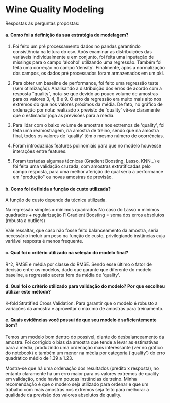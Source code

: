 # Wine Quality Modeling

Respostas às perguntas propostas:

#### a. Como foi a definição da sua estratégia de modelagem?

1. Foi feito um pré processamento dados no pandas garantindo consistência na leitura do csv. Após examinar as distribuições das variáveis individualmente e em conjunto, foi feita uma inputação de missings para o campo 'alcohol' utilizando uma regressão. Também foi feita uma correção no campo 'density'. Finalmente, após a normalização dos campos, os dados pré processados foram armazenados em um pkl.

2. Para obter um baseline de performance, foi feito uma  regressão teste (sem otimização). Analisando a distribuição dos erros de acordo com a resposta "quality", nota-se que devido ao pouco volume de amostras para os valores 3, 4, 8 e 9. O erro da regressão era muito mais alto nos extremos do que nos valores próximos da média. De fato, no gráfico de ordenação por nota: realizado x previsto de 'quality' vê-se claramente que o estimador joga as previsões para a média.

3. Para lidar com o baixo volume de amostras nos extremos de 'quality', foi feita uma reamostragem, na amostra de treino, sendo que na amostra final, todos os valores de 'quality' têm o mesmo número de ocorrências.

4. Foram introduzidas features polinomiais para que no modelo houvesse interações entre features.

5. Foram testadas algumas técnicas (Gradient Boosting, Lasso, KNN...) e foi feita uma validação cruzada, com amostras extratificadas pelo campo resposta, para uma melhor aferição de qual seria a performance em "produção" ou novas amostras de previsão.

#### b. Como foi definida a função de custo utilizada?

A função de custo depende da técnica utilizada.

Na regressão simples = mínimos quadrados
No caso do Lasso = mínimos quadrados + regularização l1
Gradient Boosting = soma dos erros absolutos (robusta a outliers)

Vale ressaltar, que caso não fosse feito balanceamento da amostra, seria necessário incluir um peso na função de custo, privilegiando instâncias cuja variável resposta é menos frequente.

#### c. Qual foi o critério utilizado na seleção do modelo final?

R^2, RMSE e média por classe do RMSE. Sendo esse último o fator de decisão entre os modelos, dado que garante que diferente do modelo baseline, a regressão acerta fora da média de 'quality'.

#### d. Qual foi o critério utilizado para validação do modelo? Por que escolheu utilizar este método?

K-fold Stratified Cross Validation. Para garantir que o modelo é robusto 
a variações da amostra e aproveitar o máximo de amostras para treinamento.

#### e. Quais evidências você possui de que seu modelo é suficientemente bom?

Temos um modelo bom dentro do possível, diante do desbalanceamento da amostra. Foi corrigido o bias da amostra que tende a levar as estimativas para a média, produzindo uma ordenação mais interessante (ver no gráfico do notebook) e também um menor na média por categoria ('quality') do erro quadrático médio de 1.39 a 1.23.

Mostra-se que há uma ordenação dos resultados (predito x resposta), no entanto claramente há um erro maior para os valores extremos de quality em validação, onde haviam poucas instâncias de treino. Minha recomendação é que o modelo seja utilizado para ordenar e que um trabalho com mais amostras nos extremos seja feito para melhorar a qualidade da previsão dos valores absolutos de quality.
